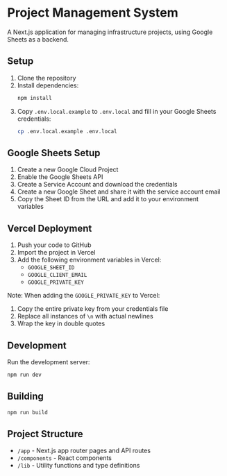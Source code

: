 # Project Management System

A Next.js application for managing infrastructure projects, using Google Sheets as a backend.

## Setup

1. Clone the repository
2. Install dependencies:
   ```bash
   npm install
   ```
3. Copy `.env.local.example` to `.env.local` and fill in your Google Sheets credentials:
   ```bash
   cp .env.local.example .env.local
   ```

## Google Sheets Setup

1. Create a new Google Cloud Project
2. Enable the Google Sheets API
3. Create a Service Account and download the credentials
4. Create a new Google Sheet and share it with the service account email
5. Copy the Sheet ID from the URL and add it to your environment variables

## Vercel Deployment

1. Push your code to GitHub
2. Import the project in Vercel
3. Add the following environment variables in Vercel:
   - `GOOGLE_SHEET_ID`
   - `GOOGLE_CLIENT_EMAIL`
   - `GOOGLE_PRIVATE_KEY`

Note: When adding the `GOOGLE_PRIVATE_KEY` to Vercel:
1. Copy the entire private key from your credentials file
2. Replace all instances of `\n` with actual newlines
3. Wrap the key in double quotes

## Development

Run the development server:
```bash
npm run dev
```

## Building

```bash
npm run build
```

## Project Structure

- `/app` - Next.js app router pages and API routes
- `/components` - React components
- `/lib` - Utility functions and type definitions 